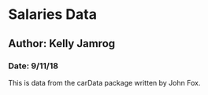 # Salaries Data

## Author: Kelly Jamrog
### Date: 9/11/18

This is data from the carData package written by John Fox.